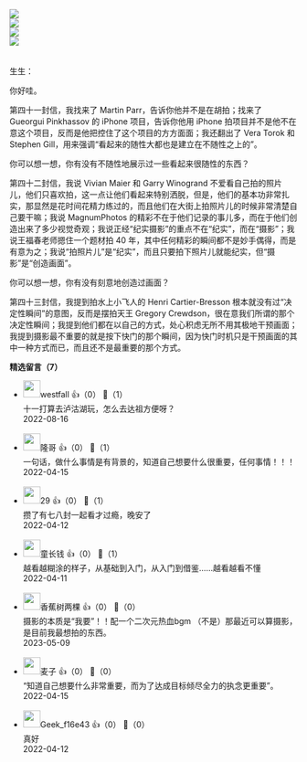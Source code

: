 [![](https://static001.geekbang.org/resource/image/3e/04/3e8b2bc3418a93866743a70d0edd8d04.jpg?wh=750x360)](http://time.geekbang.org/column/article/501250)  
[![](https://static001.geekbang.org/resource/image/20/0a/20aa023b7793e68823ee866912d3e30a.jpg?wh=750x360)](http://time.geekbang.org/column/article/501954)  
[![](https://static001.geekbang.org/resource/image/5e/b9/5e898f12fe13654e02e6c272fc3c1db9.jpg?wh=750x360)](http://time.geekbang.org/column/article/502665)  
[![](https://static001.geekbang.org/resource/image/50/a7/50fb871f339c6ec26baefd38237038a7.jpg?wh=750x360)](http://time.geekbang.org/column/article/504306)

　  
生生：

你好哇。

第四十一封信，我找来了 Martin Parr，告诉你他并不是在胡拍；找来了 Gueorgui Pinkhassov 的 iPhone 项目，告诉你他用 iPhone 拍项目并不是他不在意这个项目，反而是他把控住了这个项目的方方面面；我还翻出了 Vera Torok 和 Stephen Gill，用来强调“看起来的随性大都也是建立在不随性之上的”。

你可以想一想，你有没有不随性地展示过一些看起来很随性的东西？

第四十二封信，我说 Vivian Maier 和 Garry Winogrand 不爱看自己拍的照片儿，他们只喜欢拍，这一点让他们看起来特别洒脱，但是，他们的基本功非常扎实，那显然是花时间花精力练过的，而且他们在大街上拍照片儿的时候非常清楚自己要干嘛；我说 MagnumPhotos 的精彩不在于他们记录的事儿多，而在于他们创造出来了多少视觉奇观；我说正经“纪实摄影”的重点不在“纪实”，而在“摄影”；我说王福春老师摁住一个题材拍 40 年，其中任何精彩的瞬间都不是妙手偶得，而是有意为之；我说“拍照片儿”是“纪实”，而且只要拍下照片儿就能纪实，但“摄影”是“创造画面”。

你可以想一想，你有没有刻意地创造过画面？

第四十三封信，我提到拍水上小飞人的 Henri Cartier-Bresson 根本就没有过“决定性瞬间”的意图，反而是摆拍天王 Gregory Crewdson，很在意我们所谓的那个决定性瞬间；我提到他们都在以自己的方式，处心积虑无所不用其极地干预画面；我提到摄影最不重要的就是按下快门的那个瞬间，因为快门时机只是干预画面的其中一种方式而已，而且还不是最重要的那个方式。
<div><strong>精选留言（7）</strong></div><ul>
<li><img src="https://static001.geekbang.org/account/avatar/00/18/ea/05/9976b871.jpg" width="30px"><span>westfall</span> 👍（0） 💬（1）<div>十一打算去泸沽湖玩，怎么去达祖方便呀？</div>2022-08-16</li><br/><li><img src="https://static001.geekbang.org/account/avatar/00/1b/5d/52/21275675.jpg" width="30px"><span>隆哥</span> 👍（0） 💬（1）<div>一句话，做什么事情是有背景的，知道自己想要什么很重要，任何事情！！！</div>2022-04-15</li><br/><li><img src="https://static001.geekbang.org/account/avatar/00/2b/f6/8a/b1d36aaf.jpg" width="30px"><span>29</span> 👍（0） 💬（1）<div>攒了有七八封一起看才过瘾，晚安了</div>2022-04-12</li><br/><li><img src="https://static001.geekbang.org/account/avatar/00/2b/e1/18/d2210151.jpg" width="30px"><span>童长钱</span> 👍（0） 💬（1）<div>越看越糊涂的样子，从基础到入门，从入门到借鉴......越看越看不懂</div>2022-04-11</li><br/><li><img src="https://static001.geekbang.org/account/avatar/00/37/32/ca/90989938.jpg" width="30px"><span>香蕉树两棵</span> 👍（0） 💬（0）<div>摄影的本质是“我要”！！配一个二次元热血bgm （不是）那最近可以算摄影，是目前我最想拍的东西。</div>2023-05-09</li><br/><li><img src="https://static001.geekbang.org/account/avatar/00/19/2f/f0/2b1acf0a.jpg" width="30px"><span>麦子</span> 👍（0） 💬（0）<div>“知道自己想要什么非常重要，而为了达成目标倾尽全力的执念更重要”。</div>2022-04-15</li><br/><li><img src="https://thirdwx.qlogo.cn/mmopen/vi_32/Q0j4TwGTfTJcTQeka56hwiaPN7VuDzeuYJl4KB03ejo5uaenju5zibfWBth2Ha87kG4M6DobKzqmSA2c6G0YfoOA/132" width="30px"><span>Geek_f16e43</span> 👍（0） 💬（0）<div>真好</div>2022-04-12</li><br/>
</ul>
